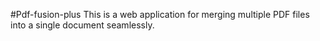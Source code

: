 #Pdf-fusion-plus
This is a web application for merging multiple PDF files into a single document seamlessly.
